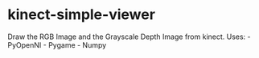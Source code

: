 kinect-simple-viewer
====================

Draw the RGB Image and the Grayscale Depth Image from kinect.
Uses:
	- PyOpenNI
	- Pygame
	- Numpy